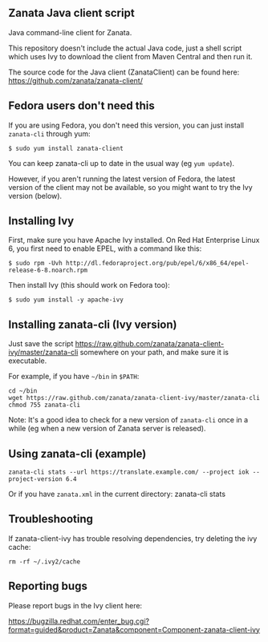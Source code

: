 Zanata Java client script
-------------------------

Java command-line client for Zanata.

This repository doesn't include the actual Java code, just a shell script which uses
Ivy to download the client from Maven Central and then run it.

The source code for the Java client (ZanataClient) can be found here:
https://github.com/zanata/zanata-client/


Fedora users don't need this
----------------------------

If you are using Fedora, you don't need this version, you can just install `zanata-cli` through yum:

    $ sudo yum install zanata-client

You can keep zanata-cli up to date in the usual way (eg `yum update`).

However, if you aren't running the latest version of Fedora, the latest
version of the client may not be available, so you might want to try
the Ivy version (below).


Installing Ivy
--------------

First, make sure you have Apache Ivy installed.  On Red Hat Enterprise Linux 6, you first need to enable EPEL, with a command like this:

    $ sudo rpm -Uvh http://dl.fedoraproject.org/pub/epel/6/x86_64/epel-release-6-8.noarch.rpm

Then install Ivy (this should work on Fedora too):

    $ sudo yum install -y apache-ivy


Installing zanata-cli (Ivy version)
-----------------------------------

Just save the script https://raw.github.com/zanata/zanata-client-ivy/master/zanata-cli somewhere on your path, and make sure it is executable.

For example, if you have `~/bin` in `$PATH`:

    cd ~/bin
    wget https://raw.github.com/zanata/zanata-client-ivy/master/zanata-cli
    chmod 755 zanata-cli

Note: It's a good idea to check for a new version of `zanata-cli` once in a while (eg when a new version of Zanata server is released).


Using zanata-cli (example)
--------------------------

    zanata-cli stats --url https://translate.example.com/ --project iok --project-version 6.4


Or if you have `zanata.xml` in the current directory:
    zanata-cli stats


Troubleshooting
---------------

If zanata-client-ivy has trouble resolving dependencies, try deleting the ivy cache:

    rm -rf ~/.ivy2/cache


Reporting bugs
--------------

Please report bugs in the Ivy client here:

https://bugzilla.redhat.com/enter_bug.cgi?format=guided&product=Zanata&component=Component-zanata-client-ivy

